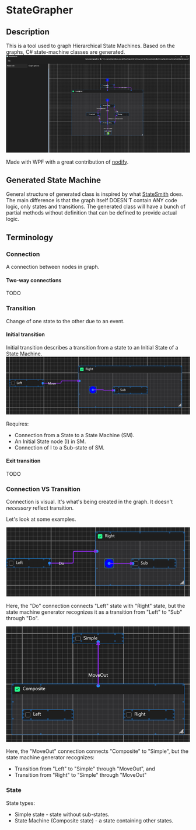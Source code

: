 # StateGrapher
## Description
This is a tool used to graph Hierarchical State Machines.
Based on the graphs, C# state-machine classes are generated.
![](/docs/img/AppPreview.png)

Made with WPF with a great contribution of [nodify](https://github.com/miroiu/nodify).

## Generated State Machine
General structure of generated class is inspired by what [StateSmith](https://github.com/StateSmith/StateSmith) does.
The main difference is that the graph itself DOESN'T contain ANY code logic, only states and transitions.
The generated class will have a bunch of partial methods without definition that can be defined to provide actual logic.

## Terminology
### Connection
A connection between nodes in graph.

#### Two-way connections
TODO

### Transition
Change of one state to the other due to an event.

#### Initial transition
Initial transition describes a transition from a state to an Initial State of a State Machine.
![Initial transition](docs/img/InitialTransition.png)

Requires: 
- Connection from a State to a State Machine (SM).
- An Initial State node (I) in SM.
- Connection of I to a Sub-state of SM.

#### Exit transition
TODO

### Connection VS Transition 
Connection is visual. It's what's being created in the graph. It doesn't *necessary* reflect transition.

Let's look at some examples.

![ConnectionVSTransition](docs/img/ConnectionVSTransition.png)

Here, the "Do" connection connects "Left" state with "Right" state, but the state machine generator recognizes it as a transition from "Left" to "Sub" through "Do".

![ConnectionVSTransition1](docs/img/ConnectionVSTransition1.png)

Here, the "MoveOut" connection connects "Composite" to "Simple", but the state machine generator recognizes:
- Transition from "Left" to "Simple" through "MoveOut", and
- Transition from "Right" to "Simple" through "MoveOut"

### State
State types:
- Simple state - state without sub-states.
- State Machine (Composite state) - a state containing other states.
